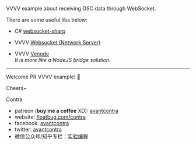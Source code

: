 VVVV example about receiving OSC data through WebSocket.



There are some useful libs below:

- C# [websocket-sharp](https://github.com/sta/websocket-sharp)

- VVVV [Websocket (Network Server)](https://vvvv.org/contribution/websocket-%28network-server%29)

- VVVV [Venode](https://vvvv.org/contribution/venode)    
*It is more like a NodeJS bridge solution.*





-----
Welcome PR VVVV example! 👏

Cheers~

Contra

- patreon (**buy me a coffee** XD): [avantcontra](https://www.patreon.com/avantcontra)
- website: [floatbug.com/contra](https://www.floatbug.com/contra)
- facebook: [avantcontra](https://facebook.com/avantcontra)
- twitter: [avantcontra](https://twitter.com/avantcontra)
- 微信公众号/知乎专栏：[实验编程](https://zhuanlan.zhihu.com/floatlab)
